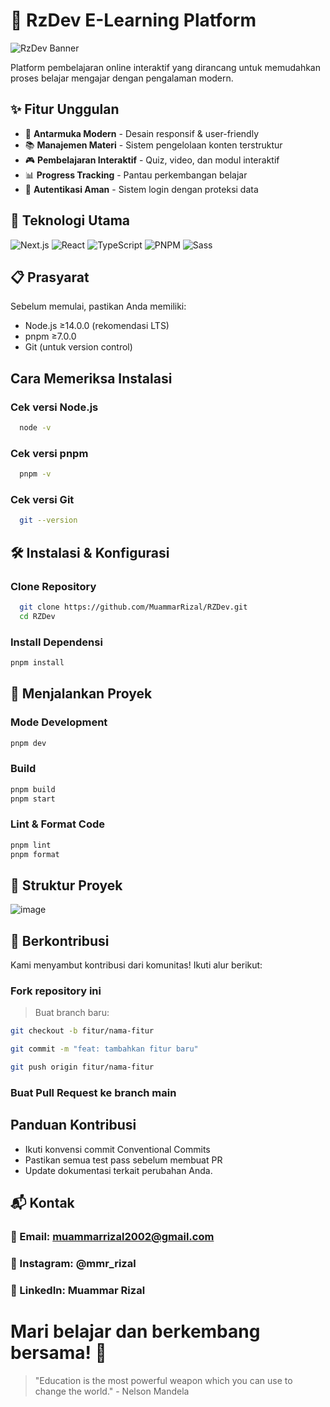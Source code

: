 # 🌻 RzDev E-Learning Platform

![RzDev Banner](https://placehold.co/1200x400/3b82f6/white?text=RzDev+E-Learning) 

Platform pembelajaran online interaktif yang dirancang untuk memudahkan proses belajar mengajar dengan pengalaman modern.

## ✨ Fitur Unggulan

- 🎯 **Antarmuka Modern** - Desain responsif & user-friendly
- 📚 **Manajemen Materi** - Sistem pengelolaan konten terstruktur
- 🎮 **Pembelajaran Interaktif** - Quiz, video, dan modul interaktif
- 📊 **Progress Tracking** - Pantau perkembangan belajar
- 🔐 **Autentikasi Aman** - Sistem login dengan proteksi data

## 🚀 Teknologi Utama

![Next.js](https://img.shields.io/badge/Next.js-13+-black?logo=next.js)
![React](https://img.shields.io/badge/React-18+-61DAFB?logo=react)
![TypeScript](https://img.shields.io/badge/TypeScript-5+-3178C6?logo=typescript)
![PNPM](https://img.shields.io/badge/pnpm-8+-F69220?logo=pnpm)
![Sass](https://img.shields.io/badge/Sass-1.69+-CC6699?logo=sass)

## 📋 Prasyarat

Sebelum memulai, pastikan Anda memiliki:

- Node.js ≥14.0.0 (rekomendasi LTS)
- pnpm ≥7.0.0
- Git (untuk version control)

## Cara Memeriksa Instalasi
### Cek versi Node.js
```bash
  node -v
```
### Cek versi pnpm
```bash
  pnpm -v
```

### Cek versi Git
```bash
  git --version
```

## 🛠️ Instalasi & Konfigurasi
### Clone Repository
```bash
  git clone https://github.com/MuammarRizal/RZDev.git
  cd RZDev
```
### Install Dependensi
```bash
pnpm install
```

## 🏃 Menjalankan Proyek
### Mode Development
```bash
pnpm dev
```

### Build
```bash
pnpm build
pnpm start
```
### Lint & Format Code
```bash
pnpm lint
pnpm format
```

## 📂 Struktur Proyek

![image](https://github.com/user-attachments/assets/4c203add-c134-4f0c-8f70-3f8a31721116)

## 🤝 Berkontribusi
Kami menyambut kontribusi dari komunitas! Ikuti alur berikut:

### Fork repository ini
> Buat branch baru:
```bash
git checkout -b fitur/nama-fitur
```

```bash
git commit -m "feat: tambahkan fitur baru"
```

```bash
git push origin fitur/nama-fitur
```

### Buat Pull Request ke branch main

## Panduan Kontribusi
- Ikuti konvensi commit Conventional Commits
- Pastikan semua test pass sebelum membuat PR
- Update dokumentasi terkait perubahan Anda.

## 📬 Kontak
### 📧 Email: muammarrizal2002@gmail.com
### 📱 Instagram: @mmr_rizal
### 💼 LinkedIn: Muammar Rizal

# Mari belajar dan berkembang bersama! 🌻
> "Education is the most powerful weapon which you can use to change the world." - Nelson Mandela
